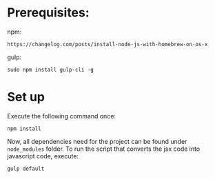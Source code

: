 # Prerequisites:

npm:
 
 ``
 https://changelog.com/posts/install-node-js-with-homebrew-on-os-x
``

gulp:

``
sudo npm install gulp-cli -g
``

# Set up

Execute the following command once:

``
npm install
``

Now, all dependencies need for the project can be found under `node_modules` folder. To run the script that converts the jsx code into javascript code, execute:

``
gulp default
``

